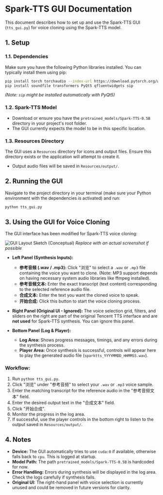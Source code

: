 # Spark-TTS GUI Documentation

This document describes how to set up and use the Spark-TTS GUI (`tts_gui.py`) for voice cloning using the Spark-TTS model.

## 1. Setup

### 1.1. Dependencies

Make sure you have the following Python libraries installed. You can typically install them using pip:

```bash
pip install torch torchaudio --index-url https://download.pytorch.org/whl/cuXXX # Replace cuXXX with your CUDA version (e.g., cu118) or cpu
pip install soundfile transformers PyQt5 qfluentwidgets sip
```

*(Note: `sip` might be installed automatically with PyQt5)*

### 1.2. Spark-TTS Model

- Download or ensure you have the `pretrained_models/Spark-TTS-0.5B` directory in your project's root folder.
- The GUI currently expects the model to be in this specific location.

### 1.3. Resources Directory

The GUI uses a `Resources` directory for icons and output files. Ensure this directory exists or the application will attempt to create it.
- Output audio files will be saved in `Resources/output/`.

## 2. Running the GUI

Navigate to the project directory in your terminal (make sure your Python environment with the dependencies is activated) and run:

```bash
python tts_gui.py
```

## 3. Using the GUI for Voice Cloning

The GUI interface has been modified for Spark-TTS voice cloning:

![GUI Layout Sketch (Conceptual)](placeholder_for_gui_sketch.png) 
*Replace with an actual screenshot if possible*

- **Left Panel (Synthesis Inputs):**
    - **参考音频 (.wav / .mp3):** Click "浏览" to select a `.wav` or `.mp3` file containing the voice you want to clone. (Note: MP3 support depends on having necessary system audio libraries like ffmpeg installed).
    - **参考音频文本:** Enter the exact transcript (text content) corresponding to the selected reference audio file.
    - **合成文本:** Enter the text you want the cloned voice to speak.
    - **开始合成:** Click this button to start the voice cloning process.

- **Right Panel (Original UI - Ignored):** The voice selection grid, filters, and sliders on the right are part of the original Tencent TTS interface and are **not used** for Spark-TTS synthesis. You can ignore this panel.

- **Bottom Panel (Log & Player):**
    - **Log Area:** Shows progress messages, timings, and any errors during the synthesis process.
    - **Player Area:** Once synthesis is successful, controls will appear here to play the generated audio file (`sparktts_YYYYMMDD_HHMMSS.wav`).

### Workflow:

1.  Run `python tts_gui.py`.
2.  Click "浏览" under "参考音频" to select your `.wav` or `.mp3` voice sample.
3.  Enter the matching transcript for the reference audio in the "参考音频文本" field.
4.  Enter the desired output text in the "合成文本" field.
5.  Click "开始合成".
6.  Monitor the progress in the log area.
7.  If successful, use the player controls in the bottom right to listen to the output saved in `Resources/output/`.

## 4. Notes

- **Device:** The GUI automatically tries to use `cuda:0` if available, otherwise falls back to `cpu`. This is logged at startup.
- **Model Path:** The path `pretrained_models/Spark-TTS-0.5B` is hardcoded for now.
- **Error Handling:** Errors during synthesis will be displayed in the log area. Check the logs carefully if synthesis fails.
- **Original UI:** The right-hand panel with voice selection is currently unused and could be removed in future versions for clarity.
